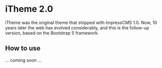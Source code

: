 # iTheme 2.0

iTheme was the original theme that shipped with ImpressCMS 1.0. Now, 10 years later the web has evolved considerably, and this is the follow-up version, based on the Bootstrap 5 framework.

## How to use

... coming soon ...
